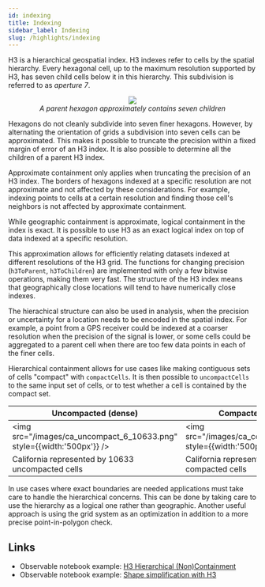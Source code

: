 ```yaml
---
id: indexing
title: Indexing
sidebar_label: Indexing
slug: /highlights/indexing
---
```


H3 is a hierarchical geospatial index. H3 indexes refer to cells by the spatial hierarchy. Every hexagonal cell, up to the maximum resolution supported by H3, has seven child cells below it in this hierarchy. This subdivision is referred to as *aperture 7*.

<div align="center">
  <img src="/images/parent-child.png" style={{width:'400px'}} /><br />
  <i>A parent hexagon approximately contains seven children</i>
</div>

Hexagons do not cleanly subdivide into seven finer hexagons. However, by alternating the orientation of grids a subdivision into seven cells can be approximated. This makes it possible to truncate the precision within a fixed margin of error of an H3 index. It is also possible to determine all the children of a parent H3 index.

Approximate containment only applies when truncating the precision of an H3 index. The borders of hexagons indexed at a specific resolution are not approximate and not affected by these considerations. For example, indexing points to cells at a certain resolution and finding those cell's neighbors is not affected by approximate containment.

While geographic containment is approximate, logical containment in the index is exact. It is possible to use H3 as an exact logical index on top of data indexed at a specific resolution.

This approximation allows for efficiently relating datasets indexed at different resolutions of the H3 grid. The functions for changing precision (`h3ToParent`, `h3ToChildren`) are implemented with only a few bitwise operations, making them very fast. The structure of the H3 index means that geographically close locations will tend to have numerically close indexes.

The hierachical structure can also be used in analysis, when the precision or uncertainty for a location needs to be encoded in the spatial index. For example, a point from a GPS receiver could be indexed at a coarser resolution when the precision of the signal is lower, or some cells could be aggregated to a parent cell when there are too few data points in each of the finer cells.

Hierarchical containment allows for use cases like making contiguous sets of cells "compact" with `compactCells`. It is then possible to `uncompactCells` to the same input set of cells, or to test whether a cell is contained by the compact set.

| Uncompacted (dense) | Compacted (sparse)
| ----------------- | ----------------
| <img src="/images/ca_uncompact_6_10633.png" style={{width:'500px'}} /> | <img src="/images/ca_compact_6_901.png" style={{width:'500px'}} />
| California represented by 10633 uncompacted cells | California represented by 901 compacted cells

In use cases where exact boundaries are needed applications must take care to handle the hierarchical concerns. This can be done by taking care to use the hierarchy as a logical one rather than geographic. Another useful approach is using the grid system as an optimization in addition to a more precise point-in-polygon check.

## Links

* Observable notebook example: [H3 Hierarchical (Non)Containment](https://observablehq.com/@nrabinowitz/h3-hierarchical-non-containment?collection=@nrabinowitz/h3)
* Observable notebook example: [Shape simplification with H3](https://observablehq.com/@nrabinowitz/shape-simplification-with-h3?collection=@nrabinowitz/h3)
